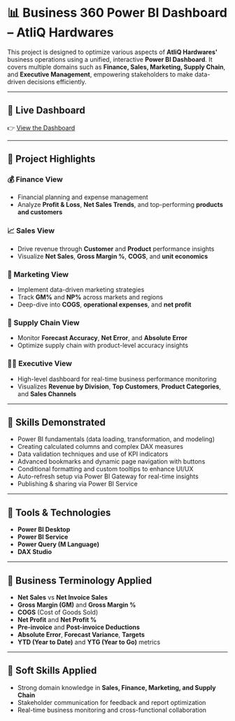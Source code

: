 # 📊 Business 360 Power BI Dashboard – AtliQ Hardwares

This project is designed to optimize various aspects of **AtliQ Hardwares'** business operations using a unified, interactive **Power BI Dashboard**. It covers multiple domains such as **Finance, Sales, Marketing, Supply Chain**, and **Executive Management**, empowering stakeholders to make data-driven decisions efficiently.

---

## 🔗 Live Dashboard

👉 [View the Dashboard](https://app.powerbi.com/view?r=eyJrIjoiMDI2YjY3MjMtZjU5ZS00NTgwLTk0MWUtMGZjMTQ4ZWJkNDZkIiwidCI6ImM2ZTU0OWIzLTVmNDUtNDAzMi1hYWU5LWQ0MjQ0ZGM1YjJjNCJ9)

---

## 🚀 Project Highlights

### 💰 Finance View
- Financial planning and expense management
- Analyze **Profit & Loss**, **Net Sales Trends**, and top-performing **products and customers**

### 📈 Sales View
- Drive revenue through **Customer** and **Product** performance insights
- Visualize **Net Sales**, **Gross Margin %**, **COGS**, and **unit economics**

### 📢 Marketing View
- Implement data-driven marketing strategies
- Track **GM%** and **NP%** across markets and regions
- Deep-dive into **COGS**, **operational expenses**, and **net profit**

### 🚚 Supply Chain View
- Monitor **Forecast Accuracy**, **Net Error**, and **Absolute Error**
- Optimize supply chain with product-level accuracy insights

### 🧑‍💼 Executive View
- High-level dashboard for real-time business performance monitoring
- Visualizes **Revenue by Division**, **Top Customers**, **Product Categories**, and **Sales Channels**

---

## 🧠 Skills Demonstrated

- Power BI fundamentals (data loading, transformation, and modeling)
- Creating calculated columns and complex DAX measures
- Data validation techniques and use of KPI indicators
- Advanced bookmarks and dynamic page navigation with buttons
- Conditional formatting and custom tooltips to enhance UI/UX
- Auto-refresh setup via Power BI Gateway for real-time insights
- Publishing & sharing via Power BI Service

---

## 🧰 Tools & Technologies

- **Power BI Desktop**
- **Power BI Service**
- **Power Query (M Language)**
- **DAX Studio**

---

## 📘 Business Terminology Applied

- **Net Sales** vs **Net Invoice Sales**
- **Gross Margin (GM)** and **Gross Margin %**
- **COGS** (Cost of Goods Sold)
- **Net Profit** and **Net Profit %**
- **Pre-invoice** and **Post-invoice Deductions**
- **Absolute Error**, **Forecast Variance**, **Targets**
- **YTD (Year to Date)** and **YTG (Year to Go)** metrics

---

## 🤝 Soft Skills Applied

- Strong domain knowledge in **Sales, Finance, Marketing, and Supply Chain**
- Stakeholder communication for feedback and report optimization
- Real-time business monitoring and cross-functional collaboration

